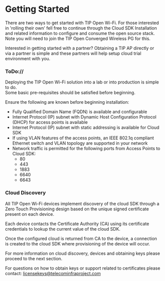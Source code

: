 # Getting Started

There are two ways to get started with TIP Open Wi-Fi. For those interested in 'rolling their own' fell free to continue through the Cloud SDK Installation and related information to configure and consume the open source stack. Note you will need to join the TIP Open Converged Wireless PG for this. 

Interested in getting started with a partner? Obtaining a TIP AP directly or via a partner is simple and these partners will help setup cloud trial environment with you.

### ToDo://

Deploying the TIP Open Wi-Fi solution into a lab or into production is simple to do.  
Some basic pre-requisites should be satisfied before beginning.

Ensure the following are known before beginning installation:

* Fully Qualified Domain Name \(FQDN\) is available and configurable
* Internet Protocol \(IP\) subnet with Dynamic Host Configuration Protocol \(DHCP\) for access points is available
* Internet Protocol \(IP\) subnet with static addressing is available for Cloud SDK
* If using VLAN features of the access points, an IEEE 802.1q compliant Ethernet switch and VLAN topology are supported in your network
* Network traffic is permitted for the following ports from Access Points to Cloud SDK:
  * 80
  * 443
  * 1883
  * 6640
  * 6643

### Cloud Discovery 

All TIP Open Wi-Fi devices implement discovery of the cloud SDK through a Zero Touch Provisioning design based on the unique signed certificate present on each device. 

Each device contacts the Certificate Authority \(CA\) using its certificate credentials to lookup the current value of the cloud SDK. 

Once the configured cloud is returned from CA to the device, a connection is created to the cloud SDK where provisioning of the device will occur.

For more information on cloud discovery, devices and obtaining keys please proceed to the next section. 

For questions on how to obtain keys or support related to certificates please contact: licensekeys@telecominfraproject.com

